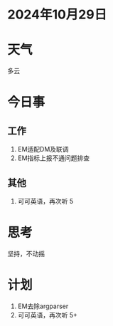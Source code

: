 # 2024年10月29日
# 天气
多云
# 今日事
## 工作
1. EM适配DM及联调
2. EM指标上报不通问题排查
## 其他
1. 可可英语，再次听 5

# 思考
坚持，不动摇

# 计划
1. EM去除argparser
2. 可可英语，再次听 5+